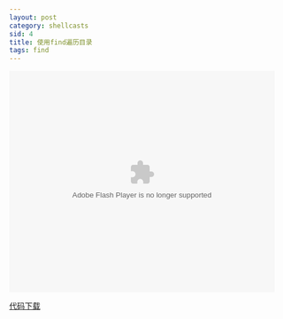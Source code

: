 ```yaml
---
layout: post
category: shellcasts
sid: 4
title: 使用find遍历目录
tags: find
---
```


<embed src="http://player.youku.com/player.php/sid/XNzIyNjU0NjQ0/v.swf" allowFullScreen="true" quality="high" width="480" height="400" align="middle" allowScriptAccess="always" type="application/x-shockwave-flash"></embed>

<a href="https://gitcafe.com/richard-ma/shellcasts/tree/master/00004-find" target="_blank">代码下载</a>
